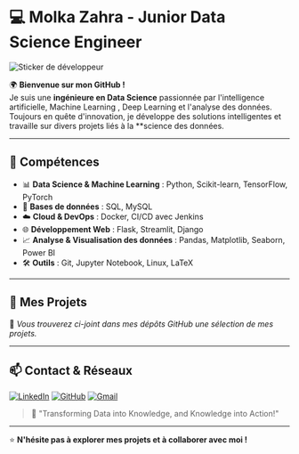 # 💻 Molka Zahra - Junior Data Science Engineer 

![Sticker de développeur](https://media4.giphy.com/media/v1.Y2lkPTc5MGI3NjExNzk1ZGRsZXQwaWMwNTB3anNpaDBzdzdqMDRxOGZ1eWZnNG53eWV2aiZlcD12MV9pbnRlcm5hbF9naWZfYnlfaWQmY3Q9cw/xYPdnwsRPZDhCxXvOi/giphy.gif)

🌍 **Bienvenue sur mon GitHub !**  
Je suis une **ingénieure en Data Science** passionnée par l'intelligence artificielle, Machine Learning , Deep Learning et l'analyse des données. Toujours en quête d'innovation, je développe des solutions intelligentes et travaille sur divers projets liés à la **science des données.

---

## 🚀 **Compétences**
- 📊 **Data Science & Machine Learning** : Python, Scikit-learn, TensorFlow, PyTorch  
- 💾 **Bases de données** : SQL, MySQL  
- ☁️ **Cloud & DevOps** : Docker, CI/CD avec Jenkins  
- 🌐 **Développement Web** : Flask, Streamlit, Django  
- 📈 **Analyse & Visualisation des données** : Pandas, Matplotlib, Seaborn, Power BI  
- 🛠️ **Outils** : Git, Jupyter Notebook, Linux, LaTeX  

---

## 📌 **Mes Projets**
📂 *Vous trouverez ci-joint dans mes dépôts GitHub une sélection de mes projets.*  

---

## 📫 **Contact & Réseaux**
[![LinkedIn](https://img.shields.io/badge/LinkedIn-%230077B5.svg?&style=for-the-badge&logo=linkedin&logoColor=white)](https://www.linkedin.com/in/molka-zahra-9433472a0/)
[![GitHub](https://img.shields.io/badge/GitHub-100000?style=for-the-badge&logo=github&logoColor=white)](https://github.com/MolkaZahra)
[![Gmail](https://img.shields.io/badge/Gmail-D14836?style=for-the-badge&logo=gmail&logoColor=white)](molka.zahra@esprit.tn)


> 🚀 "Transforming Data into Knowledge, and Knowledge into Action!"

---

⭐️ **N'hésite pas à explorer mes projets et à collaborer avec moi !**  
